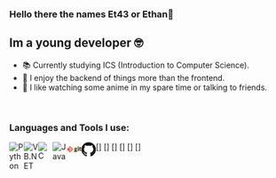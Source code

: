 ### Hello there the names Et43 or Ethan👋

## Im a young developer 🤓
- 📚 Currently studying ICS (Introduction to Computer Science).
- 🔧 I enjoy the backend of things more than the frontend.
- 🎥 I like watching some anime in my spare time or talking to friends.

<br />

### Languages and Tools I use:

[<img align="left" alt="Python" width="26px" src="https://image.pngaaa.com/282/619282-middle.png" />]
[<img align="left" alt="VB.NET" width="26px" src="https://icon-library.com/images/vb-net-icon/vb-net-icon-1.jpg" />]
[<img align="left" alt="C" width="26px" src="https://img.icons8.com/color/452/c-programming.png" />]
[<img align="left" alt="Java" width="26px" src="https://e7.pngegg.com/pngimages/785/145/png-clipart-java-development-kit-software-development-kit-computer-programming-computer-icons-programming-language-icon-text-logo.png" />]
[<img align="left" alt="Git" width="26px" src="https://raw.githubusercontent.com/github/explore/80688e429a7d4ef2fca1e82350fe8e3517d3494d/topics/git/git.png" />]
[<img align="left" alt="GitHub" width="26px" src="https://raw.githubusercontent.com/github/explore/78df643247d429f6cc873026c0622819ad797942/topics/github/github.png" />]

<br />
<br />
